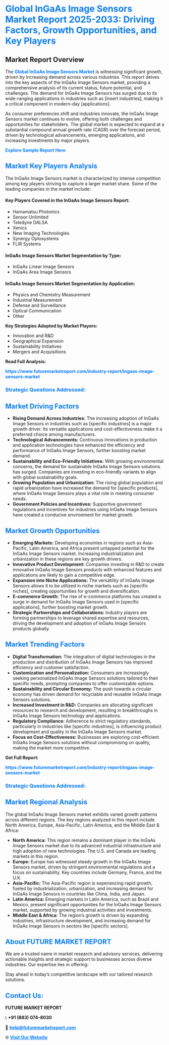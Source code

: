<h1 style="color: #007BFF;">Global InGaAs Image Sensors Market Report 2025-2033: Driving Factors, Growth Opportunities, and Key Players</h1>

<section id="overview">
<h2>Market Report Overview</h2>
<p>The <a href="https://www.futuremarketreport.com/industry-report/ingaas-image-sensors-market" style="color: #007BFF; text-decoration: none;"><strong>Global InGaAs Image Sensors Market</strong></a> is witnessing significant growth, driven by increasing demand across various industries. This report delves into the key aspects of the InGaAs Image Sensors market, providing a comprehensive analysis of its current status, future potential, and challenges. The demand for InGaAs Image Sensors has surged due to its wide-ranging applications in industries such as [insert industries], making it a critical component in modern-day [applications].</p>
<p>As consumer preferences shift and industries innovate, the InGaAs Image Sensors market continues to evolve, offering both challenges and opportunities for stakeholders. The global market is expected to expand at a substantial compound annual growth rate (CAGR) over the forecast period, driven by technological advancements, emerging applications, and increasing investments by major players.</p>
</section>

<section id="overview">
<p><a href="https://www.futuremarketreport.com/request-sample/reportId=91588" style="color: #007BFF; text-decoration: none;"><strong>Explore Sample Report Here</strong></a></p>
</section>

<section id="key-players">
<h2 style="color: #007BFF;">Market Key Players Analysis</h2>
<p>The InGaAs Image Sensors market is characterized by intense competition among key players striving to capture a larger market share. Some of the leading companies in the market include:</p>
<h4>Key Players Covered in the InGaAs Image Sensors Report:</h4>
<ul><li>Hamamatsu Photonics</li><li>Sensor Unlimited</li><li>Teledyne DALSA</li><li>Xenics</li><li>New Imaging Technologies</li><li>Synergy Optosystems</li><li>FLIR Systems</li></ul>
<h4>InGaAs Image Sensors Market Segmentation by Type:</h4>
<ul><li>InGaAs Linear Image Sensors</li><li>InGaAs Area Image Sensors</li></ul>

<h4>InGaAs Image Sensors Market Segmentation by Application:</h4>
<ul><li>Physics and Chemistry Measurement</li><li>Industrial Measurement</li><li>Defense and Surveillance</li><li>Optical Communication</li><li>Other</li></ul>
<p><strong>Key Strategies Adopted by Market Players:</strong></p>
<ul>
<li>Innovation and R&D</li>
<li>Geographical Expansion</li>
<li>Sustainability Initiatives</li>
<li>Mergers and Acquisitions</li>
</ul>
</section>

<section>
<p><strong>Read Full Analysis: </strong></p><a href="https://www.futuremarketreport.com/industry-report/ingaas-image-sensors-market" style="color: #007BFF; text-decoration: none;"><strong>https://www.futuremarketreport.com/industry-report/ingaas-image-sensors-market</strong></a>
<h3 style="color: #007BFF;">Strategic Questions Addressed:</h3>
</section>

<section id="driving-factors">
<h2 style="color: #007BFF;">Market Driving Factors</h2>
<ul>
<li><strong>Rising Demand Across Industries:</strong> The increasing adoption of InGaAs Image Sensors in industries such as [specific industries] is a major growth driver. Its versatile applications and cost-effectiveness make it a preferred choice among manufacturers.</li>
<li><strong>Technological Advancements:</strong> Continuous innovations in production and application technologies have enhanced the efficiency and performance of InGaAs Image Sensors, further boosting market demand.</li>
<li><strong>Sustainability and Eco-Friendly Initiatives:</strong> With growing environmental concerns, the demand for sustainable InGaAs Image Sensors solutions has surged. Companies are investing in eco-friendly variants to align with global sustainability goals.</li>
<li><strong>Growing Population and Urbanization:</strong> The rising global population and rapid urbanization have increased the demand for [specific products], where InGaAs Image Sensors plays a vital role in meeting consumer needs.</li>
<li><strong>Government Policies and Incentives:</strong> Supportive government regulations and incentives for industries using InGaAs Image Sensors have created a conducive environment for market growth.</li>
</ul>
</section>

<section id="growth-opportunities">
<h2 style="color: #007BFF;">Market Growth Opportunities</h2>
<ul>
<li><strong>Emerging Markets:</strong> Developing economies in regions such as Asia-Pacific, Latin America, and Africa present untapped potential for the InGaAs Image Sensors market. Increasing industrialization and urbanization in these regions are key growth drivers.</li>
<li><strong>Innovative Product Development:</strong> Companies investing in R&D to create innovative InGaAs Image Sensors products with enhanced features and applications are likely to gain a competitive edge.</li>
<li><strong>Expansion into Niche Applications:</strong> The versatility of InGaAs Image Sensors allows it to be utilized in niche markets such as [specific niches], creating opportunities for growth and diversification.</li>
<li><strong>E-commerce Growth:</strong> The rise of e-commerce platforms has created a surge in demand for InGaAs Image Sensors used in [specific applications], further boosting market growth.</li>
<li><strong>Strategic Partnerships and Collaborations:</strong> Industry players are forming partnerships to leverage shared expertise and resources, driving the development and adoption of InGaAs Image Sensors products globally.</li>
</ul>
</section>

<section id="trending-factors">
<h2 style="color: #007BFF;">Market Trending Factors</h2>
<ul>
<li><strong>Digital Transformation:</strong> The integration of digital technologies in the production and distribution of InGaAs Image Sensors has improved efficiency and customer satisfaction.</li>
<li><strong>Customization and Personalization:</strong> Consumers are increasingly seeking personalized InGaAs Image Sensors solutions tailored to their specific needs, prompting companies to offer customizable options.</li>
<li><strong>Sustainability and Circular Economy:</strong> The push towards a circular economy has driven demand for recyclable and reusable InGaAs Image Sensors solutions.</li>
<li><strong>Increased Investment in R&D:</strong> Companies are allocating significant resources to research and development, resulting in breakthroughs in InGaAs Image Sensors technology and applications.</li>
<li><strong>Regulatory Compliance:</strong> Adherence to strict regulatory standards, particularly in industries like [specific industries], is influencing product development and quality in the InGaAs Image Sensors market.</li>
<li><strong>Focus on Cost-Effectiveness:</strong> Businesses are exploring cost-efficient InGaAs Image Sensors solutions without compromising on quality, making the market more competitive.</li>
</ul>
</section>

<section>
<p><strong>Get Full Report: </strong></p><a href="https://www.futuremarketreport.com/industry-report/ingaas-image-sensors-market" style="color: #007BFF; text-decoration: none;"><strong>https://www.futuremarketreport.com/industry-report/ingaas-image-sensors-market</strong></a>
<h3 style="color: #007BFF;">Strategic Questions Addressed:</h3>
</section>


<section id="regional-analysis">
<h2 style="color: #007BFF;">Market Regional Analysis</h2>
<p>The global InGaAs Image Sensors market exhibits varied growth patterns across different regions. The key regions analyzed in this report include North America, Europe, Asia-Pacific, Latin America, and the Middle East & Africa:</p>
<ul>
<li><strong>North America:</strong> This region remains a dominant player in the InGaAs Image Sensors market due to its advanced industrial infrastructure and high adoption of new technologies. The U.S. and Canada are leading markets in this region.</li>
<li><strong>Europe:</strong> Europe has witnessed steady growth in the InGaAs Image Sensors market, driven by stringent environmental regulations and a focus on sustainability. Key countries include Germany, France, and the U.K.</li>
<li><strong>Asia-Pacific:</strong> The Asia-Pacific region is experiencing rapid growth, fueled by industrialization, urbanization, and increasing demand for InGaAs Image Sensors in countries like China, India, and Japan.</li>
<li><strong>Latin America:</strong> Emerging markets in Latin America, such as Brazil and Mexico, present significant opportunities for the InGaAs Image Sensors market, supported by growing industrial activities and investments.</li>
<li><strong>Middle East & Africa:</strong> The region’s growth is driven by expanding industries, infrastructure development, and increasing demand for InGaAs Image Sensors in sectors like [specific sectors].</li>
</ul>
</section>

<footer>
<h2 style="color: #007BFF;">About FUTURE MARKET REPORT</h2>
<p>We are a trusted name in market research and advisory services, delivering actionable insights and strategic support to businesses across diverse industries. Our expertise lies in offering:</p>

<p>Stay ahead in today’s competitive landscape with our tailored research solutions.</p>

<h2 style="color: #007BFF;">Contact Us:</h2>
<p><strong>FUTURE MARKET REPORT</strong></p>
<p>📞 <strong>+91 (883) 074-8030</strong></p>
<p>📧 <strong><a href="mailto:help@futuremarketreport.com" style="color: #007BFF;">help@futuremarketreport.com</a></strong></p>
<p>🌐 <strong><a href="https://www.futuremarketreport.com/" style="color: #007BFF;">Visit Our Website</a></strong></p>
</footer>